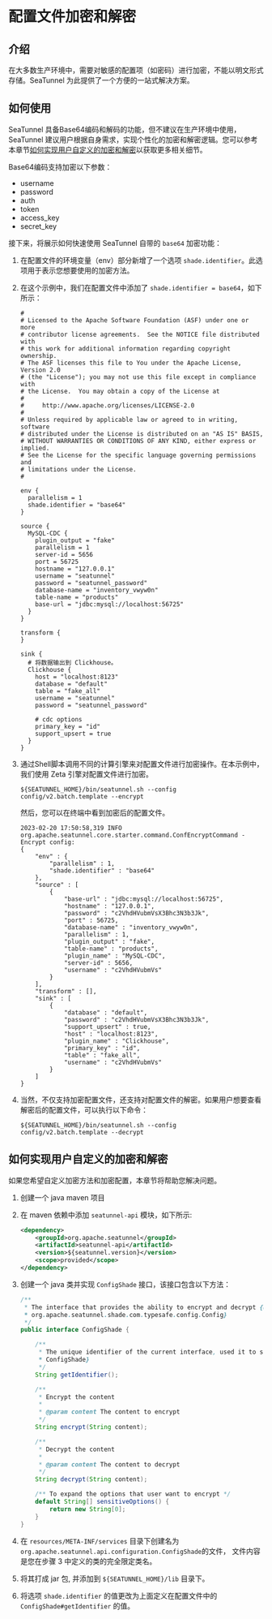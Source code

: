 # 配置文件加密和解密

## 介绍

在大多数生产环境中，需要对敏感的配置项（如密码）进行加密，不能以明文形式存储。SeaTunnel 为此提供了一个方便的一站式解决方案。

## 如何使用

SeaTunnel 具备Base64编码和解码的功能，但不建议在生产环境中使用，SeaTunnel 建议用户根据自身需求，实现个性化的加密和解密逻辑。您可以参考本章节[如何实现用户自定义的加密和解密](#如何实现用户自定义的加密和解密)以获取更多相关细节。

Base64编码支持加密以下参数：
- username
- password
- auth
- token
- access_key
- secret_key

接下来，将展示如何快速使用 SeaTunnel 自带的 `base64` 加密功能：

1. 在配置文件的环境变量（env）部分新增了一个选项 `shade.identifier`。此选项用于表示您想要使用的加密方法。
2. 在这个示例中，我们在配置文件中添加了 `shade.identifier = base64`，如下所示：

   ```hocon
   #
   # Licensed to the Apache Software Foundation (ASF) under one or more
   # contributor license agreements.  See the NOTICE file distributed with
   # this work for additional information regarding copyright ownership.
   # The ASF licenses this file to You under the Apache License, Version 2.0
   # (the "License"); you may not use this file except in compliance with
   # the License.  You may obtain a copy of the License at
   #
   #     http://www.apache.org/licenses/LICENSE-2.0
   #
   # Unless required by applicable law or agreed to in writing, software
   # distributed under the License is distributed on an "AS IS" BASIS,
   # WITHOUT WARRANTIES OR CONDITIONS OF ANY KIND, either express or implied.
   # See the License for the specific language governing permissions and
   # limitations under the License.
   #

   env {
     parallelism = 1
     shade.identifier = "base64"
   }

   source {
     MySQL-CDC {
       plugin_output = "fake"
       parallelism = 1
       server-id = 5656
       port = 56725
       hostname = "127.0.0.1"
       username = "seatunnel"
       password = "seatunnel_password"
       database-name = "inventory_vwyw0n"
       table-name = "products"
       base-url = "jdbc:mysql://localhost:56725"
     }
   }

   transform {
   }

   sink {
     # 将数据输出到 Clickhouse。
     Clickhouse {
       host = "localhost:8123"
       database = "default"
       table = "fake_all"
       username = "seatunnel"
       password = "seatunnel_password"

       # cdc options
       primary_key = "id"
       support_upsert = true
     }
   }
   ```
3. 通过Shell脚本调用不同的计算引擎来对配置文件进行加密操作。在本示例中，我们使用 Zeta 引擎对配置文件进行加密。

   ```shell
   ${SEATUNNEL_HOME}/bin/seatunnel.sh --config config/v2.batch.template --encrypt
   ```

   然后，您可以在终端中看到加密后的配置文件。

   ```log
   2023-02-20 17:50:58,319 INFO  org.apache.seatunnel.core.starter.command.ConfEncryptCommand - Encrypt config: 
   {
       "env" : {
           "parallelism" : 1,
           "shade.identifier" : "base64"
       },
       "source" : [
           {
               "base-url" : "jdbc:mysql://localhost:56725",
               "hostname" : "127.0.0.1",
               "password" : "c2VhdHVubmVsX3Bhc3N3b3Jk",
               "port" : 56725,
               "database-name" : "inventory_vwyw0n",
               "parallelism" : 1,
               "plugin_output" : "fake",
               "table-name" : "products",
               "plugin_name" : "MySQL-CDC",
               "server-id" : 5656,
               "username" : "c2VhdHVubmVs"
           }
       ],
       "transform" : [],
       "sink" : [
           {
               "database" : "default",
               "password" : "c2VhdHVubmVsX3Bhc3N3b3Jk",
               "support_upsert" : true,
               "host" : "localhost:8123",
               "plugin_name" : "Clickhouse",
               "primary_key" : "id",
               "table" : "fake_all",
               "username" : "c2VhdHVubmVs"
           }
       ]
   }
   ```
4. 当然，不仅支持加密配置文件，还支持对配置文件的解密。如果用户想要查看解密后的配置文件，可以执行以下命令：

   ```shell
   ${SEATUNNEL_HOME}/bin/seatunnel.sh --config config/v2.batch.template --decrypt
   ```

## 如何实现用户自定义的加密和解密

如果您希望自定义加密方法和加密配置，本章节将帮助您解决问题。

1. 创建一个 java maven 项目

2. 在 maven 依赖中添加 `seatunnel-api` 模块，如下所示:

   ```xml
   <dependency>
       <groupId>org.apache.seatunnel</groupId>
       <artifactId>seatunnel-api</artifactId>
       <version>${seatunnel.version}</version>
       <scope>provided</scope>
   </dependency>
   ```
3. 创建一个 java 类并实现 `ConfigShade` 接口，该接口包含以下方法：

   ```java
   /**
    * The interface that provides the ability to encrypt and decrypt {@link
    * org.apache.seatunnel.shade.com.typesafe.config.Config}
    */
   public interface ConfigShade {

       /**
        * The unique identifier of the current interface, used it to select the correct {@link
        * ConfigShade}
        */
       String getIdentifier();

       /**
        * Encrypt the content
        *
        * @param content The content to encrypt
        */
       String encrypt(String content);

       /**
        * Decrypt the content
        *
        * @param content The content to decrypt
        */
       String decrypt(String content);

       /** To expand the options that user want to encrypt */
       default String[] sensitiveOptions() {
           return new String[0];
       }
   }
   ```
4. 在 `resources/META-INF/services` 目录下创建名为 `org.apache.seatunnel.api.configuration.ConfigShade`的文件， 文件内容是您在步骤 3 中定义的类的完全限定类名。
5. 将其打成 jar 包, 并添加到 `${SEATUNNEL_HOME}/lib` 目录下。
6. 将选项 `shade.identifier` 的值更改为上面定义在配置文件中的 `ConfigShade#getIdentifier` 的值。

